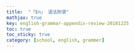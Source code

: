 ```yaml
---
title:  "「En」 语法附录"
mathjax: true
key: english-grammar-appendix-review-20181225
toc: true
toc_sticky: true
category: [school, english, grammer]
---
```

